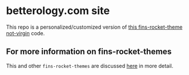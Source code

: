 # betterology.com site

This repo is a personalized/customized version of [this fins-rocket-theme not-virgin](https://github.com/petecarapetyan/fins-rocket-themes/blob/main/not-virgin/src/docs/) code.

## For more information on fins-rocket-themes

This and other `fins-rocket-themes` are discussed [here](https://webappwriter.com/rocket-themes/) in more detail.
